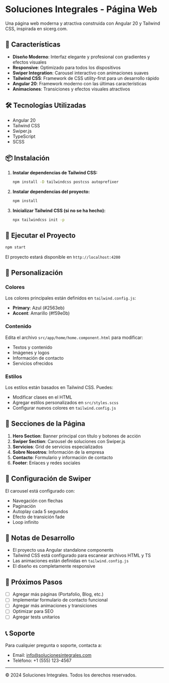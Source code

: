# Soluciones Integrales - Página Web

Una página web moderna y atractiva construida con Angular 20 y Tailwind CSS, inspirada en sicerg.com.

## 🚀 Características

- **Diseño Moderno**: Interfaz elegante y profesional con gradientes y efectos visuales
- **Responsive**: Optimizado para todos los dispositivos
- **Swiper Integration**: Carousel interactivo con animaciones suaves
- **Tailwind CSS**: Framework de CSS utility-first para un desarrollo rápido
- **Angular 20**: Framework moderno con las últimas características
- **Animaciones**: Transiciones y efectos visuales atractivos

## 🛠️ Tecnologías Utilizadas

- Angular 20
- Tailwind CSS
- Swiper.js
- TypeScript
- SCSS

## 📦 Instalación

1. **Instalar dependencias de Tailwind CSS:**
   ```bash
   npm install -D tailwindcss postcss autoprefixer
   ```

2. **Instalar dependencias del proyecto:**
   ```bash
   npm install
   ```

3. **Inicializar Tailwind CSS (si no se ha hecho):**
   ```bash
   npx tailwindcss init -p
   ```

## 🚀 Ejecutar el Proyecto

```bash
npm start
```

El proyecto estará disponible en `http://localhost:4200`

## 🎨 Personalización

### Colores
Los colores principales están definidos en `tailwind.config.js`:
- **Primary**: Azul (#2563eb)
- **Accent**: Amarillo (#f59e0b)

### Contenido
Edita el archivo `src/app/home/home.component.html` para modificar:
- Textos y contenido
- Imágenes y logos
- Información de contacto
- Servicios ofrecidos

### Estilos
Los estilos están basados en Tailwind CSS. Puedes:
- Modificar clases en el HTML
- Agregar estilos personalizados en `src/styles.scss`
- Configurar nuevos colores en `tailwind.config.js`

## 📱 Secciones de la Página

1. **Hero Section**: Banner principal con título y botones de acción
2. **Swiper Section**: Carousel de soluciones con Swiper.js
3. **Servicios**: Grid de servicios especializados
4. **Sobre Nosotros**: Información de la empresa
5. **Contacto**: Formulario y información de contacto
6. **Footer**: Enlaces y redes sociales

## 🔧 Configuración de Swiper

El carousel está configurado con:
- Navegación con flechas
- Paginación
- Autoplay cada 5 segundos
- Efecto de transición fade
- Loop infinito

## 📝 Notas de Desarrollo

- El proyecto usa Angular standalone components
- Tailwind CSS está configurado para escanear archivos HTML y TS
- Las animaciones están definidas en `tailwind.config.js`
- El diseño es completamente responsive

## 🚀 Próximos Pasos

- [ ] Agregar más páginas (Portafolio, Blog, etc.)
- [ ] Implementar formulario de contacto funcional
- [ ] Agregar más animaciones y transiciones
- [ ] Optimizar para SEO
- [ ] Agregar tests unitarios

## 📞 Soporte

Para cualquier pregunta o soporte, contacta a:
- Email: info@solucionesintegrales.com
- Teléfono: +1 (555) 123-4567

---

© 2024 Soluciones Integrales. Todos los derechos reservados.
